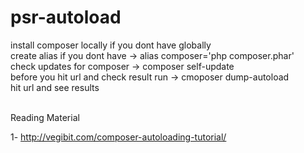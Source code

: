 # psr-autoload
install composer locally if you dont have globally<br>
create alias if you dont have -> alias composer='php composer.phar'<br>
check updates for composer -> composer self-update<br>
before you hit url and check result run -> cmoposer dump-autoload<br>
hit url and see results<br>


<br>
Reading Material<br>

1- http://vegibit.com/composer-autoloading-tutorial/
